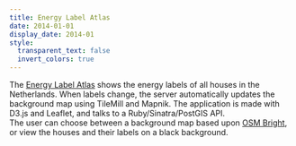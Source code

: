 ```yaml
---
title: Energy Label Atlas
date: 2014-01-01
display_date: 2014-01
style:
  transparent_text: false
  invert_colors: true
---
```


<section>
  <span>
    The <a href="http://www.energielabelatlas.nl/">Energy Label Atlas</a> shows the energy labels of all houses in the Netherlands. When labels change, the server automatically updates the background map using TileMill and Mapnik. The application is made with D3.js and Leaflet, and talks to a Ruby/Sinatra/PostGIS API.
  </span>
</section>

<section>
  <span>
    The user can choose between a background map based upon <a href="https://github.com/mapbox/osm-bright">OSM Bright</a>, or view the houses and their labels on a black background.
  </span>
</section>
